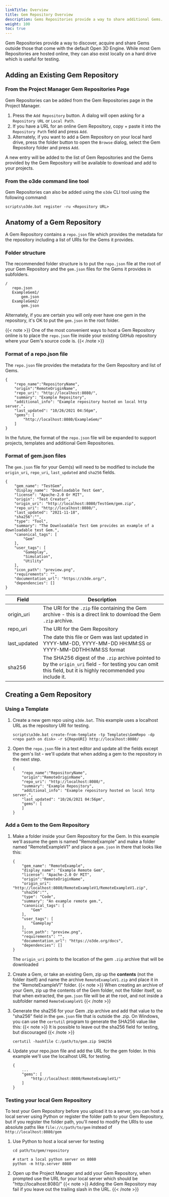 ```yaml
---
linkTitle: Overview
title: Gem Repository Overview
description: Gems Repositories provide a way to share additional Gems.
weight: 100
toc: true
---
```



Gem Repositories provide a way to discover, acquire and share Gems outside those that come with the default Open 3D Engine.  While most Gem Repositories are hosted online, they can also exist locally on a hard drive which is useful for testing.


## Adding an Existing Gem Repository  

### From the Project Manager Gem Repositories Page

Gem Repositories can be added from the Gem Repositories page in the Project Manager.
1. Press the `Add Repository` button. A dialog will open asking for a `Repository URL` or `Local Path`. 
1. If you have a URL for an online Gem Repository, copy + paste it into the `Repository Path` field and press `Add`.
1. Alternately, if you want to add a Gem Repository on your local hard drive, press the folder button to open the `Browse` dialog, select the Gem Repository folder and press `Add`.

A new entry will be added to the list of Gem Repositories and the Gems provided by the Gem Repository will be available to download and add to your projects.

### From the o3de command line tool

Gem Repositories can also be added using the `o3de` CLI tool using the following command:
```
scripts\o3de.bat register -ru <Repository URL>
```

## Anatomy of a Gem Repository  

A Gem Repository contains a `repo.json` file which provides the metadata for the repository including a list of URIs for the Gems it provides.

### Folder structure

The recommended folder structure is to put the `repo.json` file at the root of your Gem Repository and the `gem.json` files for the Gems it provides in subfolders.  
```
/
   repo.json
   ExampleGem1/
       gem.json
   ExampleGem2/
       gem.json
```

Alternately, if you are certain you will only ever have one gem in the repository, it's OK to put the `gem.json` in the root folder.

{{< note >}}
One of the most convenient ways to host a Gem Repository online is to place the `repo.json` file inside your existing GitHub repository where your Gem's source code is.
{{< /note >}}

### Format of a repo.json file
The `repo.json` file provides the metadata for the Gem Repository and list of Gems.

```
{
    "repo_name":"RepositoryName",
    "origin":"RemoteOriginName",
    "repo_uri": "http://localhost:8080/",
    "summary": "Example Repository",
    "additional_info": "Example repository hosted on local http server.",
    "last_updated": "10/26/2021 04:56pm",
    "gems": [
        "http://localhost:8080/ExampleGem/"
    ]
}
```

In the future, the format of the `repo.json` file will be expanded to support projects, templates and additional Gem Repositories.

### Format of gem.json files 

The `gem.json` file for your Gem(s) will need to be modified to include the `origin_uri`, `repo_uri`, `last_updated` and `sha256` fields.
```
{
    "gem_name": "TestGem",
    "display_name": "Downloadable Test Gem",
    "license": "Apache-2.0 Or MIT",
    "origin": "Test Creator",
    "origin_uri": "http://localhost:8080/TestGem/gem.zip",
    "repo_uri": "http://localhost:8080/", 
    "last_updated": "2021-11-18",
    "sha256":"",
    "type": "Tool",
    "summary": "The Downloadable Test Gem provides an example of a downloadable test Gem.",
    "canonical_tags": [
        "Gem"
    ],
    "user_tags": [
        "Gameplay",
        "Simulation",
        "Utility"
    ],
    "icon_path": "preview.png",
    "requirements": "",
    "documentation_url": "https://o3de.org/",
    "dependencies": []
}
```
| Field | Description |
| --- | --- |
| origin_uri | The URI for the `.zip` file containing the Gem archive - this is a direct link to download the Gem `.zip` archive. |
| repo_uri | The URI for the Gem Repository |
| last_updated | The date this file or Gem was last updated in YYYY-MM-DD, YYYY-MM-DD HH:MM:SS or YYYY-MM-DDTHH:MM:SS format |
| sha256 | The SHA256 digest of the `.zip` archive pointed to by the `origin_uri` field - for testing you can omit this field, but it is highly recommended you include it. |

## Creating a Gem Repository  

### Using a Template

1. Create a new gem repo using `o3de.bat`.  This example uses a localhost URL as the repository URI for testing.

    ```
    scripts\o3de.bat create-from-template -tp Templates\GemRepo -dp <repo path on disk> -r ${RepoURI} http://localhost:8080/
    ```

1. Open the `repo.json` file in a text editor and update all the fields except the gem's list - we'll update that when adding a gem to the repository in the next step.
    ```
    {
        "repo_name":"RepositoryName",
        "origin":"RemoteOriginName",
        "repo_uri": "http://localhost:8080/",
        "summary": "Example Repository",
        "additional_info": "Example repository hosted on local http server.",
        "last_updated": "10/26/2021 04:56pm",
        "gems": [
        ]
    }
    ```

### Add a Gem to the Gem Repository
1.  Make a folder inside your Gem Repository for the Gem.  In this example we'll assume the gem is named "RemoteExample" and make a folder named "RemoteExampleV1" and place a `gem.json` in there that looks like this:
    ```
    {
        "gem_name": "RemoteExample",
        "display_name": "Example Remote Gem",
        "license": "Apache-2.0 Or MIT",
        "origin":"RemoteOriginName",
        "origin_uri": "http://localhost:8080/RemoteExampleV1/RemoteExampleV1.zip",
        "sha256":"",
        "type": "Code",
        "summary": "An example remote gem.",
        "canonical_tags": [
            "Gem"
        ],
        "user_tags": [
            "Gameplay"
        ],
        "icon_path": "preview.png",
        "requirements": "",
        "documentation_url": "https://o3de.org/docs",
        "dependencies": []
    }
    ```

    The `origin_uri` points to the location of the gem `.zip` archive that will be downloaded

1. Create a Gem, or take an existing Gem, zip up the **contents** (not the folder itself) and name the archive `RemoteExampleV1.zip` and place it in the "RemoteExampleV1" folder. 
{{< note >}}
When creating an archive of your Gem, zip up the contents of the Gem folder, not the folder itself, so that when extracted, the `gem.json` file will be at the root, and not inside a subfolder named `RemoteExampleV1` 
{{< /note >}}
1. Generate the sha256 for your Gem .zip archive and add that value to the "sha256" field in the `gem.json` file that is outside the .zip.  On Windows, you can use the `certutil` program to generate the SHA256 value like this:
{{< note >}}
It is possible to leave out the sha256 field for testing, but discouraged
{{< /note >}}
    ```
    certutil -hashfile C:/path/to/gem.zip SHA256
    ```
1. Update your repo.json file and add the URL for the gem folder.  In this example we'll use the localhost URL for testing.
    ```
    {
        ...
        "gems": [
            "http://localhost:8080/RemoteExampleV1/"
        ]
    }
    ```


### Testing your local Gem Repository

To test your Gem Repository before you upload it to a server, you can host a local server using Python or register the folder path to your Gem Repository, but if you register the folder path, you'll need to modify the URIs to use absolute paths like `file://c/path/to/gem` instead of `http://localhost:8080/gem`

1. Use Python to host a local server for testing
    ```
    cd path/to/gem/repository 
    
    # start a local python server on 8080
    python -m http.server 8080
    ```
1. Open up the Project Manager and add your Gem Repository, when prompted use the URL for your local server which should be "http://localhost:8080/"
{{< note >}}
Adding the Gem Repository may fail if you leave out the trailing slash in the URL.
{{< /note >}}